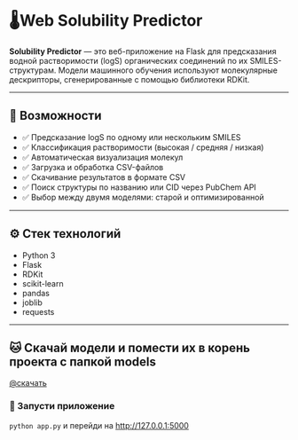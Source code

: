 # 🌡️Web Solubility Predictor

**Solubility Predictor** — это веб-приложение на Flask для предсказания водной растворимости (logS) органических соединений по их SMILES-структурам. Модели машинного обучения используют молекулярные дескрипторы, сгенерированные с помощью библиотеки RDKit.

---

## 🔬 Возможности

- ✅ Предсказание logS по одному или нескольким SMILES
- ✅ Классификация растворимости (высокая / средняя / низкая)
- ✅ Автоматическая визуализация молекул
- ✅ Загрузка и обработка CSV-файлов
- ✅ Скачивание результатов в формате CSV
- ✅ Поиск структуры по названию или CID через PubChem API
- ✅ Выбор между двумя моделями: старой и оптимизированной

---

## ⚙️ Стек технологий

- Python 3
- Flask
- RDKit
- scikit-learn
- pandas
- joblib
- requests

---
## 🐱 Скачай модели и помести их в корень проекта с папкой models
[@скачать](https://disk.yandex.ru/d/e9TTtx_axhR8OA)

### 🐸 Запусти приложение
`python app.py` и перейди на  http://127.0.0.1:5000

